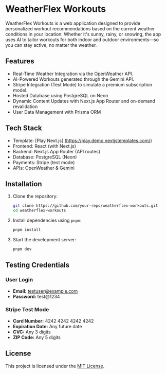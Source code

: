 # WeatherFlex Workouts

WeatherFlex Workouts is a web application designed to provide personalized workout recommendations based on the current weather conditions in your location. Whether it's sunny, rainy, or snowing, the app uses AI to tailor workouts for both indoor and outdoor environments—so you can stay active, no matter the weather.

## Features

- Real-Time Weather Integration via the OpenWeather API.
- AI-Powered Workouts generated through the Gemini API.
- Stripe Integration (Test Mode) to simulate a premium subscription model.
- Hosted Database using PostgreSQL on Neon
- Dynamic Content Updates with Next.js App Router and on-demand revalidation
- User Data Management with Prisma ORM

## Tech Stack

- Template: [Play Next.js] (https://play.demo.nextjstemplates.com/)
- Frontend: React (with Next.js)
- Backend: Next.js App Router (API routes)
- Database: PostgreSQL (Neon)
- Payments: Stripe (test mode)
- APIs: OpenWeather & Gemini
## Installation

1. Clone the repository:
    ```bash
    git clone https://github.com/your-repo/weatherflex-workouts.git
    cd weatherflex-workouts
    ```

2. Install dependencies using `pnpm`:
    ```bash
    pnpm install
    ```

3. Start the development server:
    ```bash
    pnpm dev
    ```

## Testing Credentials

### User Login
- **Email:** testuser@example.com
- **Password:** test@1234

### Stripe Test Mode
- **Card Number:** 4242 4242 4242 4242
- **Expiration Date:** Any future date
- **CVC:** Any 3 digits
- **ZIP Code:** Any 5 digits

## License

This project is licensed under the [MIT License](LICENSE).
